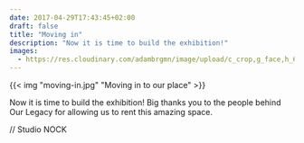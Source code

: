 ```yaml
---
date: 2017-04-29T17:43:45+02:00
draft: false
title: "Moving in"
description: "Now it is time to build the exhibition!"
images:
  - https://res.cloudinary.com/adambrgmn/image/upload/c_crop,g_face,h_630,w_1200/v1493026576/studio-nock/moving-in.jpg
---
```


{{< img "moving-in.jpg" "Moving in to our place" >}}

Now it is time to build the exhibition! Big thanks you to the people behind Our Legacy for allowing us to rent this amazing space.

// Studio NOCK
